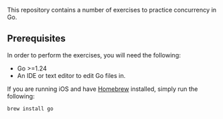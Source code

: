 This repository contains a number of exercises to practice concurrency in Go.

## Prerequisites

In order to perform the exercises, you will need the following:

* Go >=1.24
* An IDE or text editor to edit Go files in.

If you are running iOS and have [Homebrew](https://brew.sh/) installed, simply run the following:

```
brew install go
```